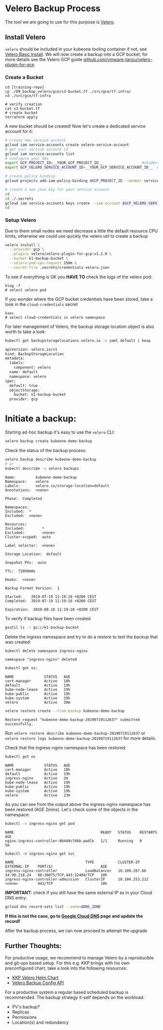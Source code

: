 
# Velero Backup Process

The tool we are going to use for this purpose is [Velero](https://github.com/heptio/velero).

## Install Velero
`velero` should be included in your kubeone tooling container if not, see [Velero Basic Install](https://velero.io/docs/main/basic-install/). We will now create a backup into a GCP bucket, for more details see the Velero GCP guide [github.com/vmware-tanzu/velero-plugin-for-gcp](https://github.com/vmware-tanzu/velero-plugin-for-gcp)

### Create a Bucket

```
cd [training-repo]
cp ./09_backup_velero/gce/s3-bucket.tf ./src/gce/tf-infra/
cd ./src/gce/tf-infra

# verify creation
cat s3-bucket.tf
# create bucket
terraform apply
```
 A new bucket should be created! Now let's create a dedicated service account for it:

```bash
# create new service account
gcloud iam service-accounts create velero-service-account
# get your service account id
gcloud iam service-accounts list
# configure your IDs
export GCP_PROJECT_ID=__YOUR_GCP_PROJECT_ID__                  #student-XX-project
export GCP_VELERO_SERVICE_ACCOUNT_ID=__YOUR_GCP_SERVICE_ACCOUNT_ID__  # velero-service-account@student-XX.iam.gserviceaccount.com 

# create policy binding
gcloud projects add-iam-policy-binding $GCP_PROJECT_ID --member serviceAccount:$GCP_VELERO_SERVICE_ACCOUNT_ID --role='roles/storage.admin'

# create a new json key for your service account
cd -
cd ./.secrets
gcloud iam service-accounts keys create --iam-account $GCP_VELERO_SERVICE_ACCOUNT_ID credentials-velero.json
cd -
```

### Setup Velero
Due to them small nodes we need decrease a little the default resource CPU limits, otherwise we could use quickly the velero util to create a backup
```bash
velero install \
  --provider gcp \
  --plugins velero/velero-plugin-for-gcp:v1.2.0 \
  --bucket k1-backup-bucket \
  --velero-pod-cpu-request 250m \
  --secret-file .secrets/credentials-velero.json
```
To see if everything is OK you **HAVE TO** check the logs of the velero pod:
```
klog -f
# select velero pod
```
If you wonder where the GCP bucket credentials have been stored, take a look in the `cloud-credentials` secret
```
ksec
# select cloud-credentials in velero namespace
```
For later management of Velero, the backup storage location object is also worth to take a look:
```bash
kubectl get backupstoragelocations.velero.io -o yaml default | kexp

apiVersion: velero.io/v1
kind: BackupStorageLocation
metadata:
  labels:
    component: velero
  name: default
  namespace: velero
spec:
  default: true
  objectStorage:
    bucket: k1-backup-bucket
  provider: gcp
```

# Initiate a backup:
Starting ad-hoc backup it's easy to use the `velero` CLI:
```bash
velero backup create kubeone-demo-backup
```
Check the status of the backup process:
```bash
velero backup describe kubeone-demo-backup
# or
kubectl describe -n velero backups
```
```
Name:         kubeone-demo-backup
Namespace:    velero
Labels:       velero.io/storage-location=default
Annotations:  <none>

Phase:  Completed

Namespaces:
Included:  *
Excluded:  <none>

Resources:
Included:        *
Excluded:        <none>
Cluster-scoped:  auto

Label selector:  <none>

Storage Location:  default

Snapshot PVs:  auto

TTL:  720h0m0s

Hooks:  <none>

Backup Format Version:  1

Started:    2019-07-19 11:19:10 +0200 CEST
Completed:  2019-07-19 11:19:16 +0200 CEST

Expiration:  2019-08-18 11:19:10 +0200 CEST
```

To verify if backup files have been created
```bash
gsutil ls -r gs://k1-backup-bucket
```

Delete the ingress namespace and try to do a restore to test the backup that was created:

```bash
kubectl delete namespace ingress-nginx
```
```
namespace "ingress-nginx" deleted
```
```bash
kubectl get ns:
```
```
NAME              STATUS   AGE
cert-manager      Active   18h
default           Active   19h
kube-node-lease   Active   19h
kube-public       Active   19h
kube-system       Active   19h
velero            Active   20m
```
```bash
velero restore create --from-backup kubeone-demo-backup 
```
```
Restore request "kubeone-demo-backup-20190719112637" submitted successfully.
```
Run `velero restore describe kubeone-demo-backup-20190719112637` or `velero restore logs kubeone-demo-backup-20190719112637` for more details.

Check that the ingress-nginx namespace has been restored:

```bash
kubectl get ns
```
```
NAME              STATUS   AGE
cert-manager      Active   18h
default           Active   19h
ingress-nginx     Active   2m
kube-node-lease   Active   19h
kube-public       Active   19h
kube-system       Active   19h
velero            Active   23m
```

As you can see from the output above the ingress-nginx namespace has been restored (AGE 2mins). Let's check some of the objects in the namespace:

```bash
kubectl -n ingress-nginx get pod
```
```
NAME                                        READY   STATUS    RESTARTS   AGE
nginx-ingress-controller-86449c74bb-pwdlk   1/1     Running   0          5m
```
```
kubectl -n ingress-nginx get svc
```
```
NAME                                 TYPE           CLUSTER-IP       EXTERNAL-IP    PORT(S)                      AGE
ingress-nginx-controller             LoadBalancer   10.109.207.66    34.90.218.24   80:30075/TCP,443:32404/TCP   10h
ingress-nginx-controller-admission   ClusterIP      10.104.253.212   <none>         443/TCP                      10h

```
**IMPORTANT:** check if you still have the same external IP as in your Cloud DNS entry:
```bash
gcloud dns record-sets list --zone=$DNS_ZONE
```
**If this is not the case, go to [Google Cloud DNS](https://console.cloud.google.com/net-services/dns/zones) page and update the record!**

After the backup process, we can now proceed to attempt the upgrade

## Further Thoughts:
For productive usage, we recommend to manage Velero by a reproducible and git-ops based setup. For this e.g. KKP brings with his own preconfigured chart, take a look into the following resources:
* [KKP Velero Helm Chart](https://github.com/kubermatic/kubermatic/tree/master/charts/backup/velero)
* [Velero Backup Config API](https://velero.io/docs/v1.6/api-types/)

For a productive system a regular based scheduled backup is recommended. The backup strategy it-self depends on the workload:
- PV's backup?
- Replicas
- Permissions
- Location(s) and redundancy
